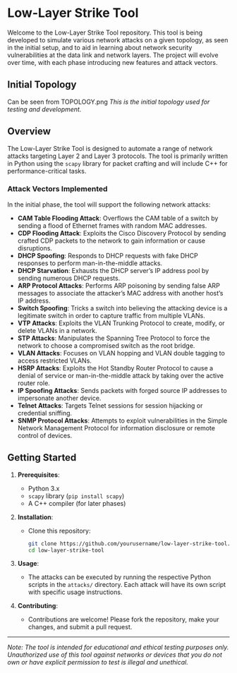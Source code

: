 # Low-Layer Strike Tool

Welcome to the Low-Layer Strike Tool repository. This tool is being developed to simulate various network attacks on a given topology, as seen in the initial setup, and to aid in learning about network security vulnerabilities at the data link and network layers. The project will evolve over time, with each phase introducing new features and attack vectors.

## Initial Topology

Can be seen from TOPOLOGY.png
*This is the initial topology used for testing and development.*

## Overview

The Low-Layer Strike Tool is designed to automate a range of network attacks targeting Layer 2 and Layer 3 protocols. The tool is primarily written in Python using the `scapy` library for packet crafting and will include C++ for performance-critical tasks.

### Attack Vectors Implemented

In the initial phase, the tool will support the following network attacks:

- **CAM Table Flooding Attack**: Overflows the CAM table of a switch by sending a flood of Ethernet frames with random MAC addresses.
- **CDP Flooding Attack**: Exploits the Cisco Discovery Protocol by sending crafted CDP packets to the network to gain information or cause disruptions.
- **DHCP Spoofing**: Responds to DHCP requests with fake DHCP responses to perform man-in-the-middle attacks.
- **DHCP Starvation**: Exhausts the DHCP server’s IP address pool by sending numerous DHCP requests.
- **ARP Protocol Attacks**: Performs ARP poisoning by sending false ARP messages to associate the attacker’s MAC address with another host’s IP address.
- **Switch Spoofing**: Tricks a switch into believing the attacking device is a legitimate switch in order to capture traffic from multiple VLANs.
- **VTP Attacks**: Exploits the VLAN Trunking Protocol to create, modify, or delete VLANs in a network.
- **STP Attacks**: Manipulates the Spanning Tree Protocol to force the network to choose a compromised switch as the root bridge.
- **VLAN Attacks**: Focuses on VLAN hopping and VLAN double tagging to access restricted VLANs.
- **HSRP Attacks**: Exploits the Hot Standby Router Protocol to cause a denial of service or man-in-the-middle attack by taking over the active router role.
- **IP Spoofing Attacks**: Sends packets with forged source IP addresses to impersonate another device.
- **Telnet Attacks**: Targets Telnet sessions for session hijacking or credential sniffing.
- **SNMP Protocol Attacks**: Attempts to exploit vulnerabilities in the Simple Network Management Protocol for information disclosure or remote control of devices.

## Getting Started

1. **Prerequisites**:
   - Python 3.x
   - `scapy` library (`pip install scapy`)
   - A C++ compiler (for later phases)
   
2. **Installation**:
   - Clone this repository:  
     ```bash
     git clone https://github.com/yourusername/low-layer-strike-tool.git
     cd low-layer-strike-tool
     ```

3. **Usage**:
   - The attacks can be executed by running the respective Python scripts in the `attacks/` directory. Each attack will have its own script with specific usage instructions.

4. **Contributing**:
   - Contributions are welcome! Please fork the repository, make your changes, and submit a pull request.


---

*Note: The tool is intended for educational and ethical testing purposes only. Unauthorized use of this tool against networks or devices that you do not own or have explicit permission to test is illegal and unethical.*

